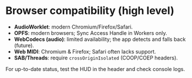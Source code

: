 # Browser compatibility (high level)

- **AudioWorklet**: modern Chromium/Firefox/Safari.
- **OPFS**: modern browsers; Sync Access Handle in Workers only.
- **WebCodecs (audio)**: limited availability; the app detects and falls back (future).
- **Web MIDI**: Chromium & Firefox; Safari often lacks support.
- **SAB/Threads**: require `crossOriginIsolated` (COOP/COEP headers).

For up-to-date status, test the HUD in the header and check console logs.
